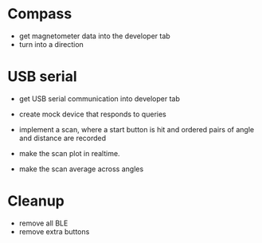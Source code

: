 # Compass
- get magnetometer data into the developer tab
- turn into a direction

# USB serial
- get USB serial communication into developer tab
- create mock device that responds to queries

- implement a scan, where a start button is hit and ordered pairs of angle and distance are recorded
- make the scan plot in realtime.
- make the scan average across angles

# Cleanup
- remove all BLE
- remove extra buttons


